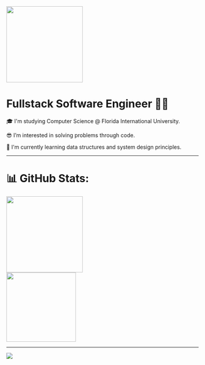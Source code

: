  <a href="https://git.io/typing-svg">
    <img height=200 align="center" src="https://readme-typing-svg.demolab.com/?lines=Welcome Stranger!😄;I'm+Asad+Chaudhry!" />
  </a>
</h1>

<h1 align=left>
 Fullstack Software Engineer 🧑‍💻
</h1>

<div align=left>
  
  🎓 I'm studying Computer Science  @ Florida International University.
  
  😎 I’m interested in solving problems through code.

  🥸 I'm currently learning data structures and system design principles. 

</div>
<hr> </hr>

<h1 align=left>
  📊 GitHub Stats:
</h1>
  

  <div align = left>
<a href="https://github.com/asad-ac/github-readme-stats">
  <img height=200 src="https://github-readme-stats.vercel.app/api?username=asad-ac&theme=transparent&rank_icon=github" />
</a>


<div align = left>
<a href="https://git.io/streak-stats">
  <img height=182 src="https://streak-stats.demolab.com/?user=asad-ac&theme=transparent" />
</a>
</div>

<hr>

<img align="left" src="https://komarev.com/ghpvc/?username=asad-ac&color=green&label=😀+Profile+views" />





  
<!---
asad-ac/asad-ac is a ✨ special ✨ repository because its `README.md` (this file) appears on your GitHub profile.
You can click the Preview link to take a look at your changes.
--->
